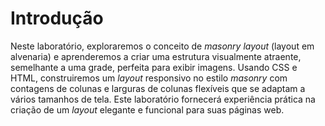 # Introdução

Neste laboratório, exploraremos o conceito de _masonry layout_ (layout em alvenaria) e aprenderemos a criar uma estrutura visualmente atraente, semelhante a uma grade, perfeita para exibir imagens. Usando CSS e HTML, construiremos um _layout_ responsivo no estilo _masonry_ com contagens de colunas e larguras de colunas flexíveis que se adaptam a vários tamanhos de tela. Este laboratório fornecerá experiência prática na criação de um _layout_ elegante e funcional para suas páginas web.
